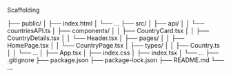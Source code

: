 Scaffolding

├── public/
│   ├── index.html
│   └── ...
├── src/
│   ├── api/
│   │   └── countriesAPI.ts
│   ├── components/
│   │   ├── CountryCard.tsx
│   │   ├── CountryDetails.tsx
│   │   └── Header.tsx
│   ├── pages/
│   │   ├── HomePage.tsx
│   │   └── CountryPage.tsx
│   ├── types/
│   │   ├── Country.ts
│   │   └── ...
│   ├── App.tsx
│   ├── index.css
│   ├── index.tsx
│   └── ...
├── .gitignore
├── package.json
├── package-lock.json
├── README.md
└── ...
